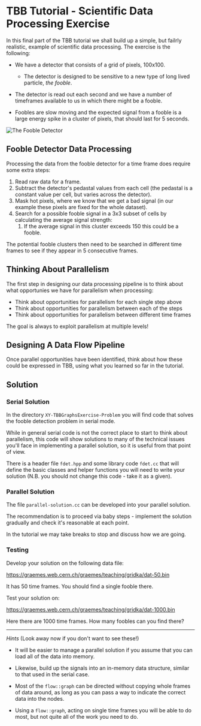 # TBB Tutorial - Scientific Data Processing Exercise

In this final part of the TBB tutorial we shall build up a simple, but failrly
realistic, example of scientific data processing. The exercise is the
following:

- We have a detector that consists of a grid of pixels, 100x100.
 
  - The detector is designed to be sensitive to a new type of long lived
  particle, *the fooble*.
  
- The detector is read out each second and we have a number of timeframes
available to us in which there might be a fooble.

- Foobles are slow moving and the expected signal from a fooble is a large
energy spike in a cluster of pixels, that should last for 5 seconds.

![The Fooble Detector](https://graemes.web.cern.ch/graemes/teaching/gridka/fooble-sketch.png)

## Fooble Detector Data Processing

Processing the data from the fooble detector for a time frame does require
some extra steps:

1. Read raw data for a frame.
2. Subtract the detector's pedastal values from each cell (the pedastal is
a constant value per cell, but varies across the detector).
3. Mask hot pixels, where we know that we get a bad signal (in our example
these pixels are fixed for the whole dataset).
4. Search for a possible fooble signal in a 3x3 subset of cells by calculating
the average signal strength:
    1. If the average signal in this cluster exceeds 150 this could be a fooble.

The potential fooble clusters then need to be searched in different time
frames to see if they appear in 5 consecutive frames.

## Thinking About Parallelism

The first step in designing our data processing pipeline is to think about
what opportunies we have for parallelism when processing:

- Think about opportunities for parallelism for each single step above
- Think about opportunities for parallelism between each of the steps
- Think about opportunities for parallelism between different time frames

The goal is always to exploit parallelism at multiple levels!

## Designing A Data Flow Pipeline

Once parallel opportunities have been identified, think about how these could
be expressed in TBB, using what you learned so far in the tutorial.

## Solution

### Serial Solution

In the directory `XY-TBBGraphsExercise-Problem` you will find code that solves
the fooble detection problem in serial mode.

While in general serial code is not the correct place to start to think about
parallelism, this code will show solutions to many of the technical issues
you'll face in implementing a parallel solution, so it is useful from that 
point of view.

There is a header file `fdet.hpp` and some library code `fdet.cc` that will
define the basic classes and helper functions you will need to write your solution
(N.B. you should not change this code - take it as a given).

### Parallel Solution

The file `parallel-solution.cc` can be developed into your parallel solution.

The recommendation is to proceed via baby steps - implement the solution gradually
and check it's reasonable at each point.

In the tutorial we may take breaks to stop and discuss how we are going.

### Testing

Develop your solution on the following data file:

<https://graemes.web.cern.ch/graemes/teaching/gridka/dat-50.bin>

It has 50 time frames. You should find a single fooble there.

Test your solution on:

<https://graemes.web.cern.ch/graemes/teaching/gridka/dat-1000.bin>

Here there are 1000 time frames. How many foobles can you find there?

---

*Hints* (Look away now if you don't want to see these!)

- It will be easier to manage a parallel solution if you assume that you can
load all of the data into memory.

- Likewise, build up the signals into an in-memory data structure, similar to that
used in the serial case.

- Most of the `flow::graph` can be directed without copying whole frames of data
around, as long as you can pass a way to indicate the correct data into the nodes.

- Using a `flow::graph`, acting on single time frames you will be able to do
most, but not quite all of the work you need to do.

